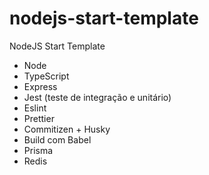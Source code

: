 # nodejs-start-template

NodeJS Start Template

- Node
- TypeScript
- Express
- Jest (teste de integração e unitário)
- Eslint
- Prettier
- Commitizen + Husky
- Build com Babel
- Prisma
- Redis